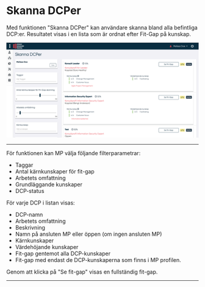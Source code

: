 # Skanna DCPer

Med funktionen "Skanna DCPer" kan användare skanna bland alla befintliga DCP:er. Resultatet visas i en lista som är ordnat efter Fit-Gap på kunskap.

![alt text](pictures/dcp/page.png)

-----

För funktionen kan MP välja följande filterparametrar:

- Taggar
- Antal kärnkunskaper för fit-gap
- Arbetets omfattning
- Grundläggande kunskaper
- DCP-status

För varje DCP i listan visas:

- DCP-namn
- Arbetets omfattning
- Beskrivning
- Namn på ansluten MP eller öppen (om ingen ansluten MP)
- Kärnkunskaper
- Värdehöjande kunskaper
- Fit-gap gentemot alla DCP-kunskaper
- Fit-gap med endast de DCP-kunskaperna som finns i MP profilen.

Genom att klicka på "Se fit-gap" visas en fullständig fit-gap.

-----
